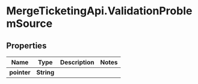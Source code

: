 # MergeTicketingApi.ValidationProblemSource

## Properties

Name | Type | Description | Notes
------------ | ------------- | ------------- | -------------
**pointer** | **String** |  | 


